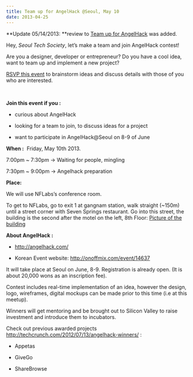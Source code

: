 ```yaml
---
title: Team up for AngelHack @Seoul, May 10
date: 2013-04-25
---
```

**Update 05/14/2013: **review to [Team up for
AngelHack](http://seoultechsociety.org/post/50343610743/review-of-team-up-for-anglehack)
was added.

Hey, *Seoul Tech Society*, let’s make a team and join AngelHack contest!

Are you a designer, developer or entrepreneur? Do you have a cool idea,
want to team up and implement a new project?

[RSVP this
event](http://www.meetup.com/seoul-tech-society/events/115904382/) to
brainstorm ideas and discuss details with those of you who are
interested.

 

**Join this event if you :**

-   curious about AngelHack

-   looking for a team to join, to discuss ideas for a project

-   want to participate in AngelHack@Seoul on 8-9 of June

**When :**  Friday, May 10th 2013.

7:00pm \~ 7:30pm -\> Waiting for people, mingling

7:30pm \~ 9:00pm -\> Angelhack preparation

**Place:**

We will use NFLabs’s conference room.

To get to NFLabs, go to exit 1 at gangnam station, walk straight
(\~150m) until a street corner with Seven Springs restaurant. Go into
this street, the building is the second after the motel on the left, 8th
Floor: [Picture of the building](http://me2.do/Fe7IxuUM)

**About AngelHack :**

-   <http://angelhack.com/> 

-   Korean Event website:
    [](http://onoffmix.com/event/14637)<http://onoffmix.com/event/14637>

It will take place at Seoul on June, 8-9. Registration is already open.
(It is about 20,000 wons as an inscription fee).

Contest includes real-time implementation of an idea, however the
design, logo, wireframes, digital mockups can be made prior to this time
(i.e at this meetup).

Winners will get mentoring and be brought out to Silicon Valley to raise
investment and introduce them to incubators.

Check out previous awarded projects
[](http://techcrunch.com/2012/07/13/angelhack-winners/)<http://techcrunch.com/2012/07/13/angelhack-winners/> :

-   Appetas

-   GiveGo

-   ShareBrowse



